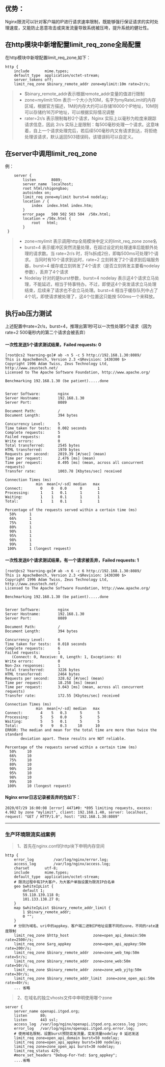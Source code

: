 ## 优势：

Nginx限流可以针对客户端的IP进行请求速率限制，既能够强行保证请求的实时处理速度，又能防止恶意攻击或突发流量导致系统被压垮，提升系统的健壮性。


## 在http模块中新增配置limit_req_zone全局配置

在http模块中新增配置limit_req_zone,如下：
```
http {
    include       mime.types;
    default_type  application/octet-stream;
    server_tokens off;
    limit_req_zone $binary_remote_addr zone=mylimit:10m rate=2r/s;
```

> - $binary_remote_addr表示根据remote_addr变量的值进行限制
> - zone=mylimit:10m 表示一个大小为10M，名字为myRateLimit的内存区域，根据官方描述，1M的内存大约可以存储16000个IP地址，10M则可以存储约16万IP地址，可以根据实际情况调整
> - rater=2r/s 表示限制每秒2个请求，Nginx 实际上以毫秒为粒度来跟踪请求信息，因此 2r/s 实际上是限制：每500毫秒处理一个请求。这意味着，自上一个请求处理完后，若后续500毫秒内又有请求到达，将拒绝处理该请求，默认返回503错误码，该错误码可以自定义。


## 在server中调用limit_req_zone

例：
```
    server {
        listen       8089;
        server_name  localhost;
        root html/shigongbao;
        autoindex on;
        limit_req zone=mylimit burst=4 nodelay;
        location / {
            index  index.html index.htm;
        }
        error_page   500 502 503 504  /50x.html;
        location = /50x.html {
            root   html;
        }
 }
```

> - zone=mylimit 表示调用http全局模块中定义的limit_req_zone zone名
> - burst=4 表示缓冲区突然流量处理，在超过设定的处理速率后能额外处理的请求数。当 rate=2r/s 时，将1s拆成2份，即每500ms可处理1个请求。 当同时有10个请求到达时，rate=2 立刻转发了2个请求到后端服务器，burst=4 缓存或立刻转发了4个请求（是否立刻转发主要看nodelay参数），丢弃了4个请求
> - Nodelay 针对的是burst参数，burst=4 nodelay 表示这4个请求立马处理，不能延迟，相当于特事特办。不过，即使这4个突发请求立马处理结束，后续来了请求也不会立马处理。burst=4 相当于缓存队列中占了4个坑，即使请求被处理了，这4个位置这只能按 500ms一个来释放。


## 执行ab压力测试

上述配置中rate=2r/s，burst=4，推理出第1秒可以一次性处理5个请求（因为rate=2 500毫秒内的第二个请求会被丢弃）
#### 一次性发送5个请求测试结果，Failed requests:        0
```
[root@cs2 Yearning-go]# ab -n 5 -c 5 http://192.168.1.30:8089/
This is ApacheBench, Version 2.3 <$Revision: 1430300 $>
Copyright 1996 Adam Twiss, Zeus Technology Ltd, http://www.zeustech.net/
Licensed to The Apache Software Foundation, http://www.apache.org/

Benchmarking 192.168.1.30 (be patient).....done


Server Software:        nginx
Server Hostname:        192.168.1.30
Server Port:            8089

Document Path:          /
Document Length:        394 bytes

Concurrency Level:      5
Time taken for tests:   0.002 seconds
Complete requests:      5
Failed requests:        0
Write errors:           0
Total transferred:      2545 bytes
HTML transferred:       1970 bytes
Requests per second:    2019.39 [#/sec] (mean)
Time per request:       2.476 [ms] (mean)
Time per request:       0.495 [ms] (mean, across all concurrent requests)
Transfer rate:          1003.78 [Kbytes/sec] received

Connection Times (ms)
              min  mean[+/-sd] median   max
Connect:        0    0   0.0      0       1
Processing:     1    1   0.1      1       1
Waiting:        1    1   0.1      1       1
Total:          1    1   0.1      1       1

Percentage of the requests served within a certain time (ms)
  50%      1
  66%      1
  75%      1
  80%      1
  90%      1
  95%      1
  98%      1
  99%      1
 100%      1 (longest request)
```

#### 一次性发送6个请求测试结果，有一个请求被丢弃，Failed requests:        1

```
[root@cs2 Yearning-go]# ab -n 6 -c 6 http://192.168.1.30:8089/
This is ApacheBench, Version 2.3 <$Revision: 1430300 $>
Copyright 1996 Adam Twiss, Zeus Technology Ltd, http://www.zeustech.net/
Licensed to The Apache Software Foundation, http://www.apache.org/

Benchmarking 192.168.1.30 (be patient).....done


Server Software:        nginx
Server Hostname:        192.168.1.30
Server Port:            8089

Document Path:          /
Document Length:        394 bytes

Concurrency Level:      6
Time taken for tests:   0.018 seconds
Complete requests:      6
Failed requests:        1
   (Connect: 0, Receive: 0, Length: 1, Exceptions: 0)
Write errors:           0
Non-2xx responses:      1
Total transferred:      3226 bytes
HTML transferred:       2464 bytes
Requests per second:    328.62 [#/sec] (mean)
Time per request:       18.258 [ms] (mean)
Time per request:       3.043 [ms] (mean, across all concurrent requests)
Transfer rate:          172.55 [Kbytes/sec] received

Connection Times (ms)
              min  mean[+/-sd] median   max
Connect:        4    5   0.3      5       5
Processing:     5    5   0.0      5       5
Waiting:        5    5   0.1      5       5
Total:          9    9   0.3     10      10
ERROR: The median and mean for the total time are more than twice the standard
       deviation apart. These results are NOT reliable.

Percentage of the requests served within a certain time (ms)
  50%     10
  66%     10
  75%     10
  80%     10
  90%     10
  95%     10
  98%     10
  99%     10
 100%     10 (longest request)
```

#### Nginx error日志记录被丢弃的包如下：

```
2020/07/29 16:00:08 [error] 4471#0: *895 limiting requests, excess: 4.982 by zone "mylimit", client: 192.168.1.40, server: localhost, request: "GET / HTTP/1.0", host: "192.168.1.30:8089"
```


---

### 生产环境限流实战案例

> 1、首先在nginx.conf的http块下申明内存空间
```
http {
    error_log         /var/log/nginx/error.log;
    access_log        /var/log/nginx/access.log;
    charset       utf-8;
    include       mime.types;
    default_type  application/octet-stream;
    # 限流过程中有IP大客户，为大客户单独设置为限流IP白名单
    geo $whiteIpList {
        default 1;
        59.110.139.118 0;
        101.133.138.27 0;
    }
    map $whiteIpList $binary_remote_addr_limit {
        1 $binary_remote_addr;
        0 "";
    } 
    # 分别为域名、uri中的appkey、客户端二进制IP地址设置不同的zone，不同的rate速度限制
    limit_req_zone $http_host           zone=open_api_domain:50m rate=2500r/s;
    limit_req_zone $arg_appkey          zone=open_api_appkey:50m rate=200r/s;
    limit_req_zone $binary_remote_addr  zone=zone_web_tmp:50m    rate=5r/s;
    limit_req_zone $binary_remote_addr  zone=zone_web:50m        rate=50r/s;
    limit_req_zone $binary_remote_addr  zone=zone_web_yjtg:50m   rate=30r/s;
    limit_req_zone $binary_remote_addr_limit  zone=zone_open_api:50m   rate=40r/s;
    ... 省略
```

> 2、在域名的独立vhosts文件中申明使用哪个zone

```
server {
    server_name openapi.itgod.org;
    listen      80;
    listen      443 ssl;
    access_log  /var/log/nginx/openapi.itgod.org.access.log json;
    error_log   /var/log/nginx/openapi.itgod.org.error.log;
    # 使用域名限制，设置burst预防突发流量，突发流量nodelay 0 延迟发送
    limit_req zone=open_api_domain burst=50 nodelay;
    limit_req zone=open_api_appkey burst=100 nodelay;
    limit_req zone=zone_open_api burst=30 nodelay;
    limit_req_status 429;
    #more_set_headers "Debug-For-Yxd: $arg_appkey";
    ....省略
```